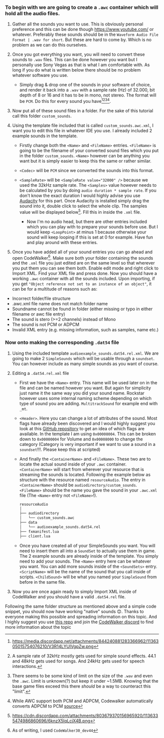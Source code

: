 
### To begin with we are going to create a `.awc` container which will hold all the audio files.

1. Gather all the sounds you want to use. This is obviously personal preference and this can be done though https://www.youtube.com/ or whatever. Preferably these sounds should be in the `Waveform Audio File Format | .wav for short`. But these are hard to come by. Which is no problem as we can do this ourselves.

2. Once you got everything you want, you will need to convert these sounds to `.wav` files. This can be done however you want but I personally use Sony Vegas as that is what I am comfortable with. As long if you do what is written below there should be no problem whatever software you use.
    - Simply drag & drop one of the sounds in your software of choice, and render it back into a `.wav` with a sample rate (Hz) of 32.000, bit depth of 8 or 16 and it has to be in mono, not stereo. The format will be `PCM`. Do this for every sound you have[^1][^4][^5][^6].

3. Now put all of these sound files in a folder. For the sake of this tutorial call this folder `custom_sounds`.

4. Using the template file included that is called `custom_sounds.awc.xml`, I want you to edit this file in whatever IDE you use. I already included 2 example sounds in the template.
    - Firstly change both the `<Name>` and `<FileName>` entries. `<FileName>` is going to be the filename of your converted sound files which you put in the folder `custom_sounds`. `<Name>` however can be anything you want but it is simply easier to keep this the same or rather similar.
    - `<Codec>` will be `PCM` since we converted the sounds into this format.
    - `<SampleRate>` will be `<SampleRate value="32000" />` because we used the 32kHz sample rate. The `<Samples>` value however needs to be calculated by you by doing `audio duration * sample rate`. If you don't know the exact duration I would highly advise you use [Audacity](https://www.audacityteam.org/) for this part. Once Audacity is installed simply drag the sound into it, double click to select the whole clip. The samples value will be displayed below[^2]. Fill this in inside the `.xml` file.

        - Now I'm no audio head, but there are other entries included which you can play with to prepare your sounds before use. But I would keep `<LoopPoint>` at minus 1 because otherwise your sound will keep looping if this is set at 0 for example. Have fun and play around with these entries.

5. Once you have added all of your sound entries you can go ahead and open CodeWalker[^3]. Make sure both your folder containing the sounds and the `.xml` file you just edited are on the same level so that wherever you put them you can see them both. Enable edit mode and right click to Import XML. Find your XML file and press done. Now you should have a working `.awc` container with all the sounds included. Upon importing, if you get `"Object reference not set to an instance of an object"`, it can be for a multitude of reasons such as:
  - Incorrect folder/file structure
  - .awc.xml file name does not match folder name
  - Soundname cannot be found in folder (either missing or typo in either filename or awc file entry)
  - The sound is stero (>=2 channels) instead of Mono
  - The sound is not PCM or ADPCM
  - Invalid XML entry (e.g. missing information, such as samples, name etc.)


### Now onto making the corresponding `.dat54` file

1. Using the included template `audioexample_sounds.dat54.rel.xml`. We are going to make 2 `SimpleSounds` which will be usable through a `soundset`. You can however include as many simple sounds as you want of course.

2. Editing a `.dat54.rel.xml` file

    - First we have the `<Name>` entry. This name will be used later on in the file and can be named however you want. But again for simplicity just name it the same way you did your sound name. Rockstar however uses some internal naming scheme depending on which type of sound you are adding. `MultitrackSound` for example end with `_mt`.
    
    - `<Header>`. Here you can change a lot of attributes of the sound. Most flags have already been discovered and I would highly suggest you look at this [GitHub repository](https://github.com/Monkeypolice188/Monkys-Audio-Research/blob/main/sounds.dat54/Dat54Sound%20Header) to get an idea of which flags are available. In the template I am using `0x00008004`. This can be broken down to `0x00000004` for Volume and `0x00008000` to change the category (Category is very important if we want to use a sound in a `soundset`!!!. Please keep this at scripted)

    - And finally the `<ContainerName>` and `<FileName>`. These two are to locate the actual sound inside of your `.awc` container. `<ContainerName>` will start from wherever your resource that is streaming the sounds is located. Following the example below as structure with the resource named `resourceAudio`. The entry in `<ContainerName>` should be `audiodirectory/custom_sounds`. `<FileName>` should be the name you gave the sound in your `.awc.xml` file (The `<Name>` entry not `<FileName>`!).
        ```bash
        resourceAudio
        │
        ├── audiodirectory
        │   └── custom_sounds.awc
        ├── data
        │   └── audioexample_sounds.dat54.rel
        ├── fxmanifest.lua
        ├── client.lua    
        ```

    - Once you have created all of your SimpleSounds you want. You will need to insert them all into a `SoundSet` to actually use them in game. The 2 example sounds are already inside of the template. You simply need to add your sounds. The `<Name>` entry here can be whatever you want. You can add more sounds inside of the `<SoundSets>` entry. `<ScriptName>` will be the name of the sound that you call inside of scripts. `<ChildSound>` will be what you named your `SimpleSound` from before in the same file.

3. Now you are once again ready to simply Import XML inside of CodeWalker and you should have a valid `.dat54.rel` file.

Following the same folder structure as mentioned above and a simple code snippet, you should now have working "native" sounds 😊. Thanks to everyone making this possible and spreading information on this topic. And I highly suggest you use [this repo](https://github.com/Monkeypolice188/Monkys-Audio-Research) and join the [CodeWalker discord](https://discord.gg/codewalker) to find more information about the topic

[^1]: https://media.discordapp.net/attachments/844240881283366962/1136305015754076210/V3R14LYUIVgpZw.png

[^2]: https://cdn.discordapp.com/attachments/803679370156965920/1136335474986860696/6knzX5lqLcjX4B.png

[^3]: As of writing, I used `CodeWalker30_dev44`

[^4]: A sample rate of 32kHz mostly gets used for simple sound effects. 44.1 and 48kHz gets used for songs. And 24kHz gets used for speech interactions.

[^5]: There seems to be some kind of limit on the size of the `.wav` and even the `.awc`. Limit is unknown(?) but keep it under ~1.5MB. Knowing that the base game files exceed this there *should* be a way to counteract this "limit".

[^6]: While AWC support both PCM and ADPCM, Codewalker automatically converts ADPCM to PCM [source](https://github.com/dexyfex/CodeWalker/blob/9d76f2c6c42b580e67aabf293e3c57be5edbb190/CodeWalker.Core/GameFiles/FileTypes/AwcFile.cs#L1536-L1541)
